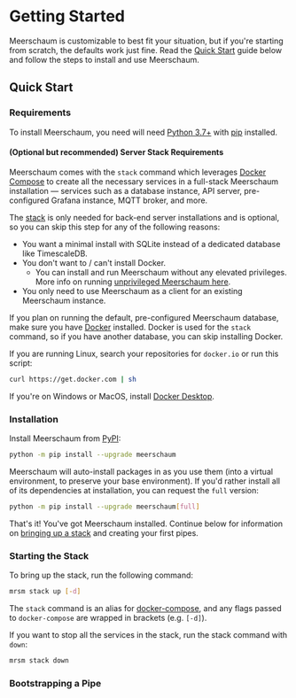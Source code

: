 # Getting Started

Meerschaum is customizable to best fit your situation, but if you're starting from scratch, the defaults work just fine. Read the [Quick Start](#quick-start) guide below and follow the steps to install and use Meerschaum.

## Quick Start

### Requirements

To install Meerschaum, you need will need [Python 3.7+](https://www.python.org/) with [pip](https://pip.pypa.io/en/stable/installing/) installed.

#### (Optional but recommended) Server Stack Requirements

Meerschaum comes with the `stack` command which leverages [Docker Compose](https://docs.docker.com/compose/) to create all the necessary services in a full-stack Meerschaum installation ― services such as a database instance, API server, pre-configured Grafana instance, MQTT broker, and more.

The [stack](#starting-the-stack) is only needed for back-end server installations and is optional, so you can skip this step for any of the following reasons:

- You want a minimal install with SQLite instead of a dedicated database like TimescaleDB.
- You don't want to / can't install Docker.
  - You can install and run Meerschaum without any elevated privileges. More info on running [unprivileged Meerschaum here](#unprivileged-installation).
- You only need to use Meerschaum as a client for an existing Meerschaum instance.

If you plan on running the default, pre-configured Meerschaum database, make sure you have [Docker](https://www.docker.com/get-started) installed. Docker is used for the `stack` command, so if you have another database, you can skip installing Docker.

If you are running Linux, search your repositories for `docker.io` or run this script:

```bash
curl https://get.docker.com | sh
```

If you're on Windows or MacOS, install [Docker Desktop](https://www.docker.com/get-started).

### Installation

Install Meerschaum from [PyPI](https://pypi.org/project/meerschaum/):

```bash
python -m pip install --upgrade meerschaum
```

Meerschaum will auto-install packages in as you use them (into a virtual environment, to preserve your base environment). If you'd rather install all of its dependencies at installation, you can request the `full` version:

```bash
python -m pip install --upgrade meerschaum[full]
```

That's it! You've got Meerschaum installed. Continue below for information on [bringing up a stack](#starting-the-stack) and creating your first pipes.

### Starting the Stack

To bring up the stack, run the following command:

```bash
mrsm stack up [-d]
```

The `stack` command is an alias for [docker-compose](https://docs.docker.com/compose/), and any flags passed to `docker-compose` are wrapped in brackets (e.g. `[-d]`).

If you want to stop all the services in the stack, run the stack command with `down`:

```bash
mrsm stack down
```

### Bootstrapping a Pipe

